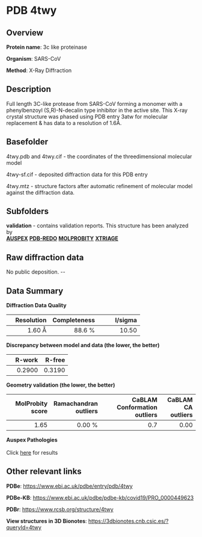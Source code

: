 # PDB 4twy

## Overview

**Protein name**: 3c like proteinase

**Organism**: SARS-CoV

**Method**: X-Ray Diffraction

## Description

Full length 3C-like protease from SARS-CoV forming a monomer with a phenylbenzoyl (S,R)-N-decalin type inhibitor in the active site. This X-ray crystal structure was phased using PDB entry 3atw for molecular replacement & has data to a resolution of 1.6Å.

## Basefolder

4twy.pdb and 4twy.cif - the coordinates of the threedimensional molecular model

4twy-sf.cif - deposited diffraction data for this PDB entry

4twy.mtz - structure factors after automatic refinement of molecular model against the diffraction data.

## Subfolders





**validation** - contains validation reports. This structure has been analyzed by <br>[**AUSPEX**](https://github.com/thorn-lab/coronavirus_structural_task_force/tree/master/pdb/3c_like_proteinase/SARS-CoV/4twy/validation/auspex) [**PDB-REDO**](https://github.com/thorn-lab/coronavirus_structural_task_force/tree/master/pdb/3c_like_proteinase/SARS-CoV/4twy/validation/pdb-redo) [**MOLPROBITY**](https://github.com/thorn-lab/coronavirus_structural_task_force/tree/master/pdb/3c_like_proteinase/SARS-CoV/4twy/validation/molprobity) [**XTRIAGE**](https://github.com/thorn-lab/coronavirus_structural_task_force/blob/master/pdb/3c_like_proteinase/SARS-CoV/4twy/validation/Xtriage_output.log)   



## Raw diffraction data

No public deposition. --<br> 

## Data Summary
**Diffraction Data Quality**

|   | Resolution | Completeness| I/sigma |
|---|-------------:|----------------:|--------------:|
|   |1.60 Å|88.6  %|<img width=50/>10.50|

**Discrepancy between model and data (the lower, the better)**

|   | **R-work**| **R-free**   
|---|-------------:|----------------:|           
||  0.2900|  0.3190|

**Geometry validation (the lower, the better)**

|   |**MolProbity<br>score**| **Ramachandran<br>outliers** | **CaBLAM<br>Conformation outliers** | **CaBLAM<br>CA outliers** |
|---|-------------:|----------------:|----------------:|----------------:|
||  1.65|  0.00 %|0.7|0.00|

**Auspex Pathologies**<br> <br>Click [here](https://github.com/thorn-lab/coronavirus_structural_task_force/blob/master/pdb/3c_like_proteinase/SARS-CoV/4twy/validation/auspex/4twy_auspex_comments.txt)  for results

 



## Other relevant links 
**PDBe**:  https://www.ebi.ac.uk/pdbe/entry/pdb/4twy

**PDBe-KB**: https://www.ebi.ac.uk/pdbe/pdbe-kb/covid19/PRO_0000449623 
 
**PDBr**: https://www.rcsb.org/structure/4twy 

**View structures in 3D Bionotes**: https://3dbionotes.cnb.csic.es/?queryId=4twy

